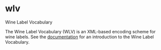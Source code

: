 # wlv

Wine Label Vocabulary

The Wine Label Vocabulary (WLV) is an XML-based encoding scheme for wine labels. See the [documentation](resources/wlv-label-docs.md) for an introduction to the Wine Label Vocabulary.  


